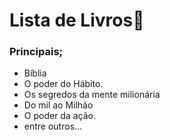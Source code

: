 # Lista de Livros:book:

### Principais;

- Bíblia
- O poder do Hábito.
- Os segredos da mente milionária
- Do mil ao Milhão
- O poder da ação.
- entre outros...